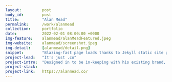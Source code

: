 ```yaml
---
layout:         post
body_id:        post
title:          "Alan Mead"
permalink:      /work/alanmead
collection:     portfolio
date:           2022-02-01 08:00:00 +0000
img-feature:    alanmead/alanMeadFeatured.jpeg
img-website:    alanmead/screenshot.jpeg
img-detail:     [alanmead/detail.png]
snippet:        "Blazing-fast page loads thanks to Jekyll static site generator"
project-lead:   "It's just .co"
project-intro:  "Designed in to be in-keeping with his existing brand, Alan wanted his website to be a reflection of his qualities as a coach: trustworthy, sympathetic, and welcoming.  "
project-stack:  
project-link:   https://alanmead.co/
---
```


